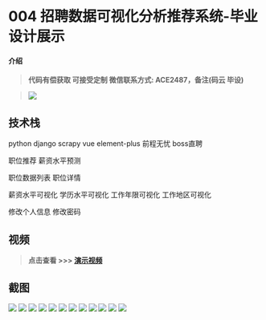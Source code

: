 # 004 招聘数据可视化分析推荐系统-毕业设计展示

#### 介绍

> **代码有偿获取 可接受定制 微信联系方式: ACE2487，备注(码云 毕设)**

> ![](./qrcode.jpg)

## 技术栈

python django scrapy vue element-plus 前程无忧 boss直聘

职位推荐 薪资水平预测

职位数据列表 职位详情 

薪资水平可视化 学历水平可视化 工作年限可视化 工作地区可视化

修改个人信息 修改密码

## 视频

> **点击查看 \>\>\> [演示视频](https://www.bilibili.com/video/BV1CA4y1X7M5/)**

## 截图

![](./01.png)
![](./02.png)
![](./03.png)
![](./04.png)
![](./05.png)
![](./06.png)
![](./07.png)
![](./08.png)
![](./09.png)
![](./10.png)
![](./11.png)
![](./12.png)